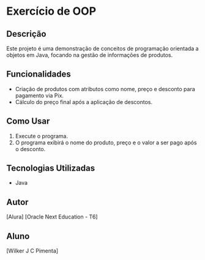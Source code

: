 # Exercício de OOP

## Descrição

Este projeto é uma demonstração de conceitos de programação orientada a objetos em Java, focando na gestão de informações de produtos.

## Funcionalidades

- Criação de produtos com atributos como nome, preço e desconto para pagamento via Pix.
- Cálculo do preço final após a aplicação de descontos.

## Como Usar

1. Execute o programa.
2. O programa exibirá o nome do produto, preço e o valor a ser pago após o desconto.

## Tecnologias Utilizadas

- Java
  
## Autor
[Alura]
[Oracle Next Education - T6]

## Aluno

[Wilker J C Pimenta]
